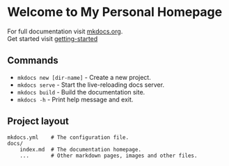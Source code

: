 # Welcome to My Personal Homepage

For full documentation visit [mkdocs.org](https://www.mkdocs.org).
<br>Get started visit [getting-started](https://squidfunk.github.io/mkdocs-material/getting-started/)

## Commands

* `mkdocs new [dir-name]` - Create a new project.
* `mkdocs serve` - Start the live-reloading docs server.
* `mkdocs build` - Build the documentation site.
* `mkdocs -h` - Print help message and exit.

## Project layout

    mkdocs.yml    # The configuration file.
    docs/
        index.md  # The documentation homepage.
        ...       # Other markdown pages, images and other files.
